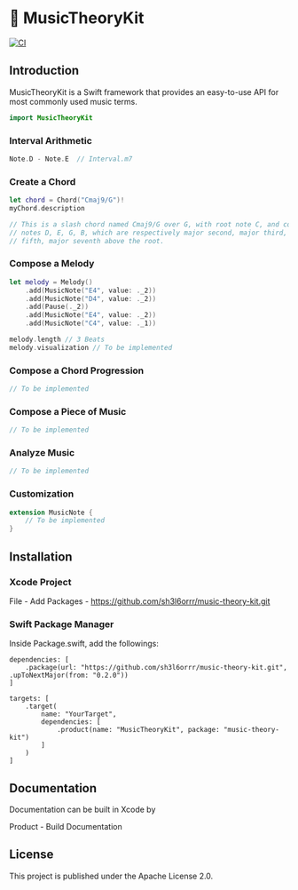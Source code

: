 # 🎼 MusicTheoryKit

[![CI](https://github.com/sh3l6orrr/music-theory-kit/actions/workflows/CI.yml/badge.svg)](https://github.com/sh3l6orrr/music-theory-kit/actions/workflows/CI.yml)

## Introduction

MusicTheoryKit is a Swift framework that provides an easy-to-use API for most commonly used music terms.

```swift
import MusicTheoryKit
```
### Interval Arithmetic
```swift
Note.D - Note.E  // Interval.m7
```

### Create a Chord
```swift
let chord = Chord("Cmaj9/G")!
myChord.description

// This is a slash chord named Cmaj9/G over G, with root note C, and component 
// notes D, E, G, B, which are respectively major second, major third, perfect
// fifth, major seventh above the root. 
```

### Compose a Melody
```swift
let melody = Melody()
    .add(MusicNote("E4", value: ._2))
    .add(MusicNote("D4", value: ._2))
    .add(Pause(._2))
    .add(MusicNote("E4", value: ._2))
    .add(MusicNote("C4", value: ._1))

melody.length // 3 Beats
melody.visualization // To be implemented
```

### Compose a Chord Progression
```swift
// To be implemented
```

### Compose a Piece of Music
```swift
// To be implemented
```

### Analyze Music
```swift
// To be implemented
```

### Customization
```swift
extension MusicNote {
    // To be implemented
}
```

## Installation

### Xcode Project

File - Add Packages - https://github.com/sh3l6orrr/music-theory-kit.git

### Swift Package Manager 

Inside Package.swift, add the followings:

```
dependencies: [
    .package(url: "https://github.com/sh3l6orrr/music-theory-kit.git", .upToNextMajor(from: "0.2.0"))
]
```
```
targets: [
    .target(
        name: "YourTarget",
        dependencies: [
            .product(name: "MusicTheoryKit", package: "music-theory-kit")
        ]
    )
]
```

## Documentation

Documentation can be built in Xcode by 

Product - Build Documentation 

## License

This project is published under the Apache License 2.0.




